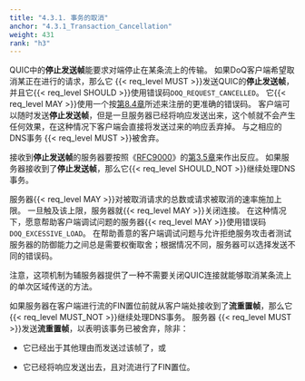 ```yaml
---
title: "4.3.1. 事务的取消"
anchor: "4.3.1_Transaction_Cancellation"
weight: 431
rank: "h3"
---
```


QUIC中的**停止发送帧**能要求对端停止在某条流上的传输。
如果DoQ客户端希望取消某正在进行的请求，那么它 {{< req_level MUST >}}发送QUIC的**停止发送帧**，并且它{{< req_level SHOULD >}}使用错误码`DOQ_REQUEST_CANCELLED`。
它{{< req_level MAY >}}使用一个按[第8.4章]()所述来注册的更准确的错误码。
客户端可以随时发送**停止发送帧**，但是一旦服务器已经将响应发送出来，这个帧就不会产生任何效果，在这种情况下客户端会直接将发送过来的响应丢弃掉。
与之相应的DNS事务 {{< req_level MUST >}}被舍弃。

接收到**停止发送帧**的服务器要按照《[RFC9000]()》的[第3.5章]()来作出反应。
如果服务器接收到了**停止发送帧**，那么它{{< req_level SHOULD_NOT >}}继续处理DNS事务。

服务器{{< req_level MAY >}}对被取消请求的总数或请求被取消的速率施加上限。
一旦触及该上限，服务器就{{< req_level MAY >}}关闭连接。
在这种情况下，愿意帮助客户端调试问题的服务器{{< req_level MAY >}}使用错误码`DOQ_EXCESSIVE_LOAD`。
在帮助善意的客户端调试问题与允许拒绝服务攻击者测试服务器的防御能力之间总是需要权衡取舍；根据情况不同，服务器可以选择发送不同的错误码。

注意，这项机制为辅服务器提供了一种不需要关闭QUIC连接就能够取消某条流上的单次区域传送的方法。

如果服务器在客户端进行流的FIN置位前就从客户端处接收到了**流重置帧**，那么它{{< req_level MUST_NOT >}}继续处理DNS事务。
服务器 {{< req_level MUST >}}发送**流重置帧**，以表明该事务已被舍弃，除非：

* 它已经出于其他理由而发送过该帧了，或

* 它已经将响应发送出去，且对流进行了FIN置位。
